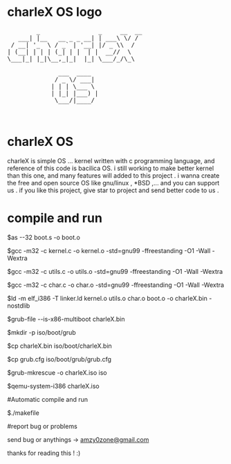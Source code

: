 
# charleX OS logo

<pre>
        _                _     __  __
   ___| |__   __ _ _ __| | ___\ \/ /
 / __| '_  \ / _` | '__| |/ _ \\  /
| (__| | | | (_| | |  | |  __//  \
\___|_| |_|\__,_|_|  |_| \___/_/\_\

        	  ___  ____  
        	 / _ \/ ___|
        	| | | \___ \
        	| |_| |___) |
        	 \___/|____/


</pre>

# charleX OS
charleX is simple OS ...
kernel written with c programming language, and reference of this code is bacilica OS.
i still working to make better kernel than this one, and many features will added to this project . i wanna create the free and open source OS  like gnu/linux , *BSD ,... and you can support us . if you like this project,  give star to project  and send better code to us .

# compile and run
$as --32 boot.s -o boot.o

$gcc -m32 -c kernel.c -o kernel.o -std=gnu99 -ffreestanding -O1 -Wall -Wextra

$gcc -m32 -c utils.c -o utils.o -std=gnu99 -ffreestanding -O1 -Wall -Wextra

$gcc -m32 -c char.c -o char.o -std=gnu99 -ffreestanding -O1 -Wall -Wextra

$ld -m elf_i386 -T linker.ld kernel.o utils.o char.o boot.o -o charleX.bin -nostdlib

$grub-file --is-x86-multiboot charleX.bin

$mkdir -p iso/boot/grub

$cp charleX.bin iso/boot/charleX.bin

$cp grub.cfg iso/boot/grub/grub.cfg

$grub-mkrescue -o charleX.iso iso

$qemu-system-i386 charleX.iso

#Automatic compile and run

$./makefile

#report bug or problems

send bug or anythings -> amzy0zone@gmail.com

thanks for reading this ! :)
